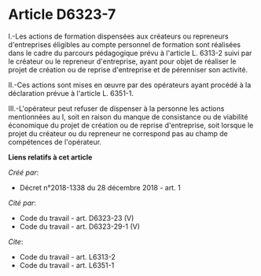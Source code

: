 # Article D6323-7

I.-Les actions de formation dispensées aux créateurs ou repreneurs d'entreprises éligibles au compte personnel de formation
sont réalisées dans le cadre du parcours pédagogique prévu à l'article L. 6313-2 suivi par le créateur ou le repreneur
d'entreprise, ayant pour objet de réaliser le projet de création ou de reprise d'entreprise et de pérenniser son activité. 

II.-Ces actions sont mises en œuvre par des opérateurs ayant procédé à la déclaration prévue à l'article L. 6351-1. 

III.-L'opérateur peut refuser de dispenser à la personne les actions mentionnées au I, soit en raison du manque de
consistance ou de viabilité économique du projet de création ou de reprise d'entreprise, soit lorsque le projet du créateur
ou du repreneur ne correspond pas au champ de compétences de l'opérateur.

**Liens relatifs à cet article**

_Créé par_:

  - Décret n°2018-1338 du 28 décembre 2018 - art. 1

_Cité par_:

  - Code du travail - art. D6323-23 (V)
  - Code du travail - art. D6323-29-1 (V)

_Cite_:

  - Code du travail - art. L6313-2
  - Code du travail - art. L6351-1

